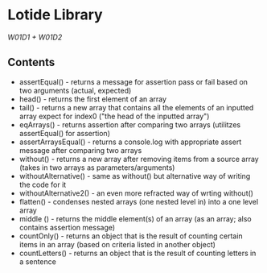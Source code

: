 # Lotide Library
*W01D1 + W01D2*

## Contents
* assertEqual() - returns a message for assertion pass or fail based on two arguments (actual, expected)
* head() - returns the first element of an array
* tail() - returns a new array that contains all the elements of an inputted array expect for index0 ("the head of the inputted array")
* eqArrays() - returns assertion after comparing two arrays (utilitzes assertEqual() for assertion)
* assertArraysEqual() - returns a console.log with appropriate assert message after comparing two arrays 
* without() - returns a new array after removing items from a source array (takes in two arrays as parameters/arguments)
* withoutAlternative() - same as without() but alternative way of writing the code for it
* withoutAlternative2() - an even more refracted way of wrting without()
* flatten() - condenses nested arrays (one nested level in) into a one level array
* middle () - returns the middle element(s) of an array (as an array; also contains assertion message)
* countOnly() - returns an object that is the result of counting certain items in an array (based on criteria listed in another object)
* countLetters() - returns an object that is the result of counting letters in a sentence